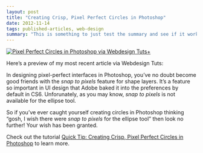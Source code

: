 ```yaml
---
layout: post
title: "Creating Crisp, Pixel Perfect Circles in Photoshop"
date: 2012-11-14
tags: published-articles, web-design
summary: "This is something to just test the summary and see if it works."
---
```


[![Pixel Perfect Circles in Photoshop via Webdesign Tuts+](http://jim-nielsen.com/images/2012/pixel-perfect-circles-photoshop.png)](http://webdesign.tutsplus.com/tutorials/applications/quick-tip-creating-crisp-pixel-perfect-circles-in-photoshop/)

Here’s a preview of my most recent article via Webdesign Tuts:

In designing pixel-perfect interfaces in Photoshop, you’ve no doubt become good friends with the *snap to pixels* feature for shape layers. It’s a feature so important in UI design that Adobe baked it into the preferences by default in CS6. Unforunately, as you may know, *snap to pixels* is not available for the ellipse tool. 

So if you’ve ever caught yourself creating circles in Photoshop thinking “gosh, I wish there were *snap to pixels* for the ellipse tool” then look no further! Your wish has been granted.

Check out the tutorial [Quick Tip: Creating Crisp, Pixel Perfect Circles in Photoshop](http://webdesign.tutsplus.com/tutorials/applications/quick-tip-creating-crisp-pixel-perfect-circles-in-photoshop/ "Creating Crisp, Pixel Perfect Circles in Photoshop via Webdesign Tuts+") to learn more.

